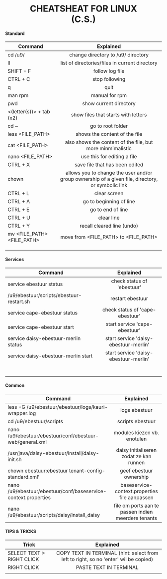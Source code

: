 <h1 style="text-align:center;">
CHEATSHEAT FOR LINUX <br>(C.S.)
</h1>
<h4> Standard </h4>

| Command        | Explained           
| ------------- |:-------------:
| cd /u9/             | change directory to /u9/ directory
| ll  | list of directories/files in current directory  
|SHIFT + F|follow log file
|CTRL + C|stop following
|q|quit
|man rpm|manual for rpm
|pwd|show current directory
|&lt;(letter(s))&gt; + tab (x2)|show files that starts with letters
|cd ~|go to root folder
|less &lt;FILE_PATH&gt;|shows the content of the file
|cat &lt;FILE_PATH&gt;|also shows the content of the file, but more minmimalistic
|nano &lt;FILE_PATH&gt;|use this for editing a file
|CTRL + X|save file that has been edited
|chown|allows you to change the user and/or group ownership of a given file, directory, or symbolic link
|CTRL + L|clear screen
|CTRL + A|go to beginning of line
|CTRL + E|go to end of line
|CTRL + U|clear line
|CTRL + Y|recall cleared line (undo)
|mv &lt;FILE_PATH&gt; &lt;FILE_PATH&gt;|move from &lt;FILE_PATH&gt; to &lt;FILE_PATH&gt;
||
||
||



<h4> Services </h4>

| Command        | Explained           
| ------------- |:-------------:
|service ebestuur status| check status of 'ebestuur' 
|/u9/ebestuur/scripts/ebestuur-restart.sh|restart ebestuur
|service cape-ebestuur status|check status of 'cape-ebestuur'
|service cape-ebestuur start|start service 'cape-ebestuur'
|service daisy-ebestuur-merlin status| start service 'daisy-ebestuur-merlin'
|service daisy-ebestuur-merlin start| start service 'daisy-ebestuur-merlin'
||
||
||
||
||
||
||

<h4> Common </h4>

| Command        | Explained           
| ------------- |:-------------:
|less +G /u9/ebestuur/ebestuur/logs/kauri-wrapper.log|logs ebestuur
|cd /u9/ebestuur/scripts|scripts ebestuur
|nano /u9/ebestuur/ebestuur/conf/ebestuur-web/general.xml|modules kiezen vb. enotulen
|/usr/java/daisy-ebestuur/install/daisy-init.sh|daisy initialiseren zodat ze kan runnen
|chown ebestuur:ebestuur tenant-config-standard.xml’|geef ebestuur ownership 
|nano /u9/ebestuur/ebestuur/conf/baseservice-context.properties|baseservice-context.properties file aanpassen
|nano /u9/ebestuur/scripts/daisy/install_daisy|file om ports aan te passen indien meerdere tenants

<h4> TIPS & TRICKS </h4>

| Trick        | Explained           
| ------------- |:-------------:
|SELECT TEXT > RIGHT CLICK|COPY TEXT IN TERMINAL (hint: select from left to right, so no 'enter' wil be copied)
|RIGHT CLICK|PASTE TEXT IN TERMINAL
||

